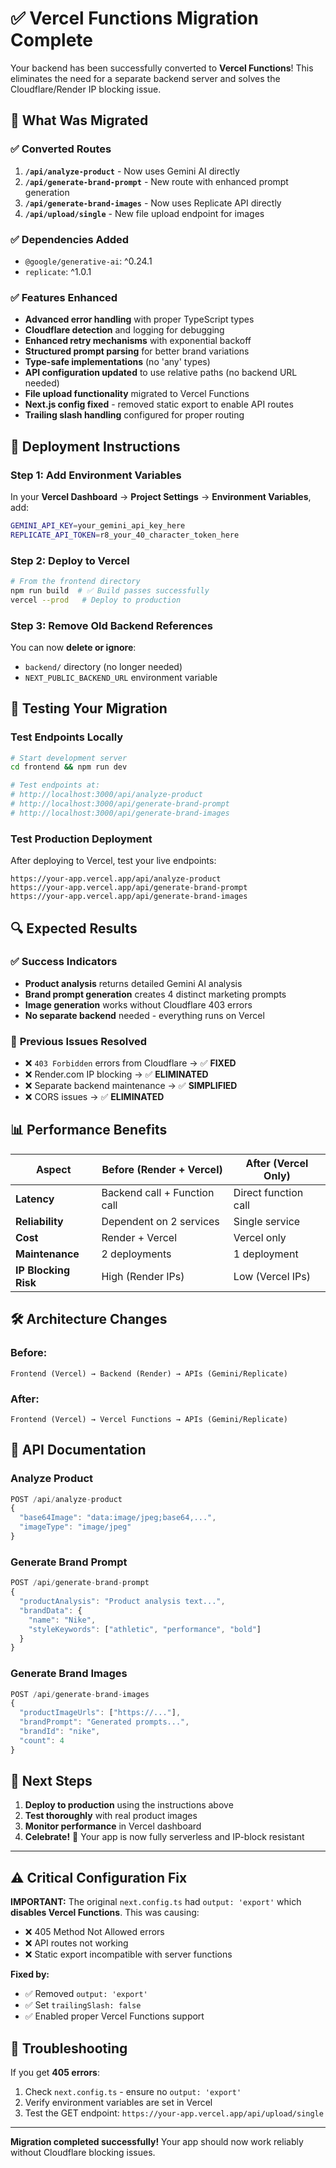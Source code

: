 # ✅ Vercel Functions Migration Complete

Your backend has been successfully converted to **Vercel Functions**! This eliminates the need for a separate backend server and solves the Cloudflare/Render IP blocking issue.

## 🎯 What Was Migrated

### ✅ **Converted Routes**
1. **`/api/analyze-product`** - Now uses Gemini AI directly
2. **`/api/generate-brand-prompt`** - New route with enhanced prompt generation  
3. **`/api/generate-brand-images`** - Now uses Replicate API directly
4. **`/api/upload/single`** - New file upload endpoint for images

### ✅ **Dependencies Added**
- `@google/generative-ai`: ^0.24.1
- `replicate`: ^1.0.1

### ✅ **Features Enhanced**
- **Advanced error handling** with proper TypeScript types
- **Cloudflare detection** and logging for debugging
- **Enhanced retry mechanisms** with exponential backoff
- **Structured prompt parsing** for better brand variations
- **Type-safe implementations** (no 'any' types)
- **API configuration updated** to use relative paths (no backend URL needed)
- **File upload functionality** migrated to Vercel Functions
- **Next.js config fixed** - removed static export to enable API routes
- **Trailing slash handling** configured for proper routing

## 🚀 Deployment Instructions

### Step 1: Add Environment Variables
In your **Vercel Dashboard** → **Project Settings** → **Environment Variables**, add:

```bash
GEMINI_API_KEY=your_gemini_api_key_here
REPLICATE_API_TOKEN=r8_your_40_character_token_here
```

### Step 2: Deploy to Vercel
```bash
# From the frontend directory
npm run build  # ✅ Build passes successfully
vercel --prod   # Deploy to production
```

### Step 3: Remove Old Backend References
You can now **delete or ignore**:
- `backend/` directory (no longer needed)
- `NEXT_PUBLIC_BACKEND_URL` environment variable

## 🧪 Testing Your Migration

### Test Endpoints Locally
```bash
# Start development server
cd frontend && npm run dev

# Test endpoints at:
# http://localhost:3000/api/analyze-product
# http://localhost:3000/api/generate-brand-prompt  
# http://localhost:3000/api/generate-brand-images
```

### Test Production Deployment
After deploying to Vercel, test your live endpoints:
```
https://your-app.vercel.app/api/analyze-product
https://your-app.vercel.app/api/generate-brand-prompt
https://your-app.vercel.app/api/generate-brand-images
```

## 🔍 Expected Results

### ✅ **Success Indicators**
- **Product analysis** returns detailed Gemini AI analysis
- **Brand prompt generation** creates 4 distinct marketing prompts
- **Image generation** works without Cloudflare 403 errors
- **No separate backend** needed - everything runs on Vercel

### 🚫 **Previous Issues Resolved**
- ❌ `403 Forbidden` errors from Cloudflare → ✅ **FIXED**
- ❌ Render.com IP blocking → ✅ **ELIMINATED** 
- ❌ Separate backend maintenance → ✅ **SIMPLIFIED**
- ❌ CORS issues → ✅ **ELIMINATED**

## 📊 Performance Benefits

| Aspect | Before (Render + Vercel) | After (Vercel Only) |
|--------|-------------------------|---------------------|
| **Latency** | Backend call + Function call | Direct function call |
| **Reliability** | Dependent on 2 services | Single service |
| **Cost** | Render + Vercel | Vercel only |
| **Maintenance** | 2 deployments | 1 deployment |
| **IP Blocking Risk** | High (Render IPs) | Low (Vercel IPs) |

## 🛠️ Architecture Changes

### Before:
```
Frontend (Vercel) → Backend (Render) → APIs (Gemini/Replicate)
```

### After:
```
Frontend (Vercel) → Vercel Functions → APIs (Gemini/Replicate)
```

## 📝 API Documentation

### Analyze Product
```typescript
POST /api/analyze-product
{
  "base64Image": "data:image/jpeg;base64,...",
  "imageType": "image/jpeg"
}
```

### Generate Brand Prompt
```typescript
POST /api/generate-brand-prompt
{
  "productAnalysis": "Product analysis text...",
  "brandData": {
    "name": "Nike",
    "styleKeywords": ["athletic", "performance", "bold"]
  }
}
```

### Generate Brand Images
```typescript
POST /api/generate-brand-images
{
  "productImageUrls": ["https://..."],
  "brandPrompt": "Generated prompts...",
  "brandId": "nike",
  "count": 4
}
```

## 🎉 Next Steps

1. **Deploy to production** using the instructions above
2. **Test thoroughly** with real product images
3. **Monitor performance** in Vercel dashboard
4. **Celebrate!** 🎊 Your app is now fully serverless and IP-block resistant

---

## ⚠️ Critical Configuration Fix

**IMPORTANT:** The original `next.config.ts` had `output: 'export'` which **disables Vercel Functions**. This was causing:
- ❌ 405 Method Not Allowed errors
- ❌ API routes not working
- ❌ Static export incompatible with server functions

**Fixed by:**
- ✅ Removed `output: 'export'` 
- ✅ Set `trailingSlash: false`
- ✅ Enabled proper Vercel Functions support

## 🔧 Troubleshooting

If you get **405 errors**:
1. Check `next.config.ts` - ensure no `output: 'export'`
2. Verify environment variables are set in Vercel
3. Test the GET endpoint: `https://your-app.vercel.app/api/upload/single`

---

**Migration completed successfully!** Your app should now work reliably without Cloudflare blocking issues. 